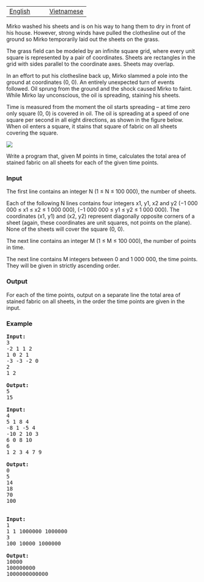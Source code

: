 <table class="problems" width="100%"><tbody><tr class="navigation">
<td width="50%"><a href="/problems/PLAHTE/en/">English</a></td> 
<td width="50%"><a href="/problems/PLAHTE/vn/">Vietnamese</a></td> 
</tr></tbody></table>



<p>Mirko washed his sheets and is on his way to hang them to dry in front of his house. However, strong
winds have pulled the clothesline out of the ground so Mirko temporarily laid out the sheets on the
grass.</p>
<p>The grass field can be modeled by an infinite square grid, where every unit square is represented by a
pair of coordinates. Sheets are rectangles in the grid with sides parallel to the coordinate axes. Sheets
may overlap.</p>
<p>In an effort to put his clothesline back up, Mirko slammed a pole into the ground at coordinates (0, 0).
An entirely unexpected turn of events followed. Oil sprung from the ground and the shock caused
Mirko to faint. While Mirko lay unconscious, the oil is spreading, staining his sheets.</p>
<p>Time is measured from the moment the oil starts spreading – at time zero only square (0, 0) is covered
in oil. The oil is spreading at a speed of one square per second in all eight directions, as shown in
the figure below. When oil enters a square, it stains that square of fabric on all sheets covering the
square.</p>

<img src="./23875/file/Hx5GyGPY.png">

<p>Write a program that, given M points in time, calculates the total area of stained fabric on all sheets
for each of the given time points.</p>

<h3>Input</h3>
<p>The first line contains an integer N (1 ≤ N ≤ 100 000), the number of sheets.</p>
<p>Each of the following N lines contains four integers x1, y1, x2 and y2 (−1 000 000 ≤ x1 ≤ x2 ≤ 1 000 000),
(−1 000 000 ≤ y1 ≤ y2 ≤ 1 000 000). The coordinates (x1, y1) and (x2, y2) represent diagonally opposite
corners of a sheet (again, these coordinates are unit squares, not points on the plane). None of the
sheets will cover the square (0, 0).</p>
<p>The next line contains an integer M (1 ≤ M ≤ 100 000), the number of points in time.</p>
<p>The next line contains M integers between 0 and 1 000 000, the time points. They will be given in
strictly ascending order.</p>

<h3>Output</h3>
<p>For each of the time points, output on a separate line the total area of stained fabric on all sheets, in the
order the time points are given in the input.
</p>
<h3>Example</h3>

<pre><b>Input:</b>
3
-2 1 1 2
1 0 2 1
-3 -3 -2 0
2
1 2

<b>Output:</b>
5
15

<b>Input:</b>
4
5 1 8 4
-8 1 -5 4
-10 2 10 3
6 0 8 10
6
1 2 3 4 7 9

<b>Output:</b>
0
5
14
18
70
100


<b>Input:</b>
1
1 1 1000000 1000000
3
100 10000 1000000

<b>Output:</b>
10000
100000000
1000000000000

</pre>